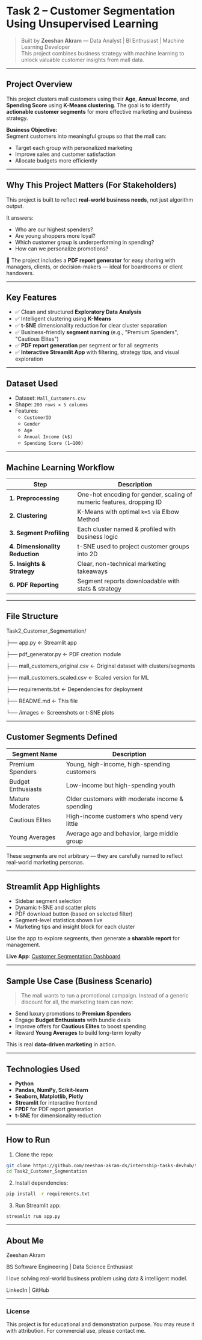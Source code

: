 
# Task 2 – Customer Segmentation Using Unsupervised Learning

> Built by **Zeeshan Akram** — Data Analyst | BI Enthusiast | Machine Learning Developer  
> This project combines business strategy with machine learning to unlock valuable customer insights from mall data.

---

## Project Overview

This project clusters mall customers using their **Age**, **Annual Income**, and **Spending Score** using **K-Means clustering**. The goal is to identify **actionable customer segments** for more effective marketing and business strategy.

 **Business Objective:**  
Segment customers into meaningful groups so that the mall can:
- Target each group with personalized marketing
- Improve sales and customer satisfaction
- Allocate budgets more efficiently

---

## Why This Project Matters (For Stakeholders)

This project is built to reflect **real-world business needs**, not just algorithm output.

 It answers:
- Who are our highest spenders?
- Are young shoppers more loyal?
- Which customer group is underperforming in spending?
- How can we personalize promotions?

📄 The project includes a **PDF report generator** for easy sharing with managers, clients, or decision-makers — ideal for boardrooms or client handovers.

---

## Key Features

- ✅ Clean and structured **Exploratory Data Analysis**
- ✅ Intelligent clustering using **K-Means**
- ✅ **t-SNE** dimensionality reduction for clear cluster separation
- ✅ Business-friendly **segment naming** (e.g., "Premium Spenders", "Cautious Elites")
- ✅ **PDF report generation** per segment or for all segments
- ✅ **Interactive Streamlit App** with filtering, strategy tips, and visual exploration

---

## Dataset Used

- Dataset: `Mall_Customers.csv`  
- Shape: `200 rows × 5 columns`
- Features:
  - `CustomerID`
  - `Gender`
  - `Age`
  - `Annual Income (k$)`
  - `Spending Score (1–100)`

---

## Machine Learning Workflow

| Step | Description |
|------|-------------|
| **1. Preprocessing** | One-hot encoding for gender, scaling of numeric features, dropping ID |
| **2. Clustering**   | K-Means with optimal `k=5` via Elbow Method |
| **3. Segment Profiling** | Each cluster named & profiled with business logic |
| **4. Dimensionality Reduction** | t-SNE used to project customer groups into 2D |
| **5. Insights & Strategy** | Clear, non-technical marketing takeaways |
| **6. PDF Reporting** | Segment reports downloadable with stats & strategy |

---

## File Structure

 Task2_Customer_Segmentation/

├── app.py                     ← Streamlit app

├── pdf_generator.py          ← PDF creation module

├── mall_customers_original.csv   ← Original dataset with clusters/segments

├── mall_customers_scaled.csv     ← Scaled version for ML

├── requirements.txt          ← Dependencies for deployment

├── README.md                 ← This file

└── /images                   ← Screenshots or t-SNE plots


---

## Customer Segments Defined

| Segment Name         | Description |
|----------------------|-------------|
| Premium Spenders     | Young, high-income, high-spending customers |
| Budget Enthusiasts   | Low-income but high-spending youth |
| Mature Moderates     | Older customers with moderate income & spending |
| Cautious Elites      | High-income customers who spend very little |
| Young Averages       | Average age and behavior, large middle group |

These segments are not arbitrary — they are carefully named to reflect real-world marketing personas.

---

## Streamlit App Highlights

-  Sidebar segment selection
-  Dynamic t-SNE and scatter plots
-  PDF download button (based on selected filter)
-  Segment-level statistics shown live
-  Marketing tips and insight block for each cluster

 Use the app to explore segments, then generate a **sharable report** for management.

**Live App**: [Customer Segmentation Dashboard](https://internship-tasks-devapp-juqrcrzfphz8a3ihfmwwdj.streamlit.app/)

---

## Sample Use Case (Business Scenario)

> The mall wants to run a promotional campaign. Instead of a generic discount for all, the marketing team can now:
- Send luxury promotions to **Premium Spenders**
- Engage **Budget Enthusiasts** with bundle deals
- Improve offers for **Cautious Elites** to boost spending
- Reward **Young Averages** to build long-term loyalty

 This is real **data-driven marketing** in action.

---

## Technologies Used

- **Python**
- **Pandas, NumPy, Scikit-learn**
- **Seaborn, Matplotlib, Plotly**
- **Streamlit** for interactive frontend
- **FPDF** for PDF report generation
- **t-SNE** for dimensionality reduction

---

## How to Run

1. Clone the repo:
```bash
git clone https://github.com/zeeshan-akram-ds/internship-tasks-devhub/tree/main/Batch2/Task2_Customer_Segmentation
cd Task2_Customer_Segmentation
```

2. Install dependencies:
```bash
pip install -r requirements.txt
```

3. Run Streamlit app:
```bash
streamlit run app.py
```

---
## About Me
Zeeshan Akram

BS Software Engineering | Data Science Enthusiast

I love solving real-world business problem using data & intelligent model.

LinkedIn | GitHub

---
### License
This project is for educational and demonstration purpose. You may reuse it with attribution. For commercial use, please contact me.
